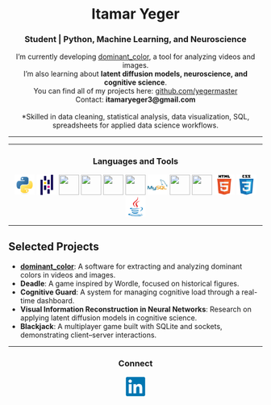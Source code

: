 <h1 align="center">Itamar Yeger</h1>
<h3 align="center">Student | Python, Machine Learning, and Neuroscience</h3>

<p align="center">
  I’m currently developing <a href="https://github.com/yegermaster/dominant_color">dominant_color</a>, a tool for analyzing videos and images.<br>
  I’m also learning about <strong>latent diffusion models, neuroscience, and cognitive science</strong>.<br>
  You can find all of my projects here: <a href="https://github.com/yegermaster">github.com/yegermaster</a><br>
  Contact: <strong>itamaryeger3@gmail.com</strong><br><br>
  *Skilled in data cleaning, statistical analysis, data visualization, SQL, spreadsheets for applied data science workflows.
</p>

---


---

<h3 align="center">Languages and Tools</h3>
<p align="center">
  <a href="https://www.python.org" target="_blank"><img src="https://raw.githubusercontent.com/devicons/devicon/master/icons/python/python-original.svg" width="40" height="40"/></a>
  <a href="https://pandas.pydata.org/" target="_blank"><img src="https://raw.githubusercontent.com/devicons/devicon/master/icons/pandas/pandas-original.svg" width="40" height="40"/></a>
  <a href="https://scikit-learn.org/" target="_blank"><img src="https://upload.wikimedia.org/wikipedia/commons/0/05/Scikit_learn_logo_small.svg" width="40" height="40"/></a>
  <a href="https://www.tensorflow.org" target="_blank"><img src="https://www.vectorlogo.zone/logos/tensorflow/tensorflow-icon.svg" width="40" height="40"/></a>
  <a href="https://seaborn.pydata.org/" target="_blank"><img src="https://seaborn.pydata.org/_images/logo-mark-lightbg.svg" width="40" height="40"/></a>
  <a href="https://git-scm.com/" target="_blank"><img src="https://www.vectorlogo.zone/logos/git-scm/git-scm-icon.svg" width="40" height="40"/></a>
  <a href="https://www.mysql.com/" target="_blank"><img src="https://raw.githubusercontent.com/devicons/devicon/master/icons/mysql/mysql-original-wordmark.svg" width="40" height="40"/></a>
  <a href="https://www.sqlite.org/" target="_blank"><img src="https://www.vectorlogo.zone/logos/sqlite/sqlite-icon.svg" width="40" height="40"/></a>
  <a href="https://www.mathworks.com/" target="_blank"><img src="https://upload.wikimedia.org/wikipedia/commons/2/21/Matlab_Logo.png" width="40" height="40"/></a>
  <a href="https://www.w3.org/html/" target="_blank"><img src="https://raw.githubusercontent.com/devicons/devicon/master/icons/html5/html5-original-wordmark.svg" width="40" height="40"/></a>
  <a href="https://www.w3schools.com/css/" target="_blank"><img src="https://raw.githubusercontent.com/devicons/devicon/master/icons/css3/css3-original-wordmark.svg" width="40" height="40"/></a>
  <a href="https://www.java.com" target="_blank"><img src="https://raw.githubusercontent.com/devicons/devicon/master/icons/java/java-original.svg" width="40" height="40"/></a>
</p>

---

## Selected Projects
- **[dominant_color](https://github.com/yegermaster/dominant_color)**: A software for extracting and analyzing dominant colors in videos and images.  
- **Deadle**: A game inspired by Wordle, focused on historical figures.  
- **Cognitive Guard**: A system for managing cognitive load through a real-time dashboard.  
- **Visual Information Reconstruction in Neural Networks**: Research on applying latent diffusion models in cognitive science.  
- **Blackjack**: A multiplayer game built with SQLite and sockets, demonstrating client–server interactions.  

---

<h3 align="center">Connect</h3>
<p align="center">
  <a href="https://www.linkedin.com/in/itamar-yeger/" target="_blank">
    <img src="https://raw.githubusercontent.com/devicons/devicon/master/icons/linkedin/linkedin-original.svg" alt="LinkedIn" width="40" height="40"/>
  </a>
</p>
